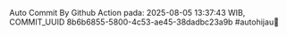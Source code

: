Auto Commit By Github Action pada: 2025-08-05 13:37:43 WIB, COMMIT_UUID 8b6b6855-5800-4c53-ae45-38dadbc23a9b #autohijau🗿
